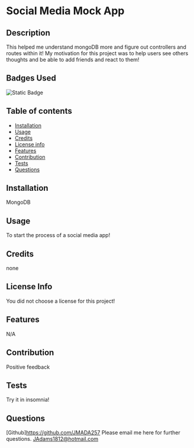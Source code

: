 # Social Media Mock App

## Description

This helped me understand mongoDB more and figure out controllers and routes within it! My motivation for this project was to help users see others thoughts and be able to add friends and react to them!

## Badges Used

![Static Badge](https://img.shields.io/badge/No_License_Chosen-red)

## Table of contents

- [Installation](#installation)
- [Usage](#usage)
- [Credits](#credits)
- [License info](#license-info)
- [Features](#features)
- [Contribution](#contribution)
- [Tests](#tests)
- [Questions](#questions)

## Installation

MongoDB

## Usage

To start the process of a social media app!

## Credits

none

## License Info

You did not choose a license for this project!

## Features

N/A

## Contribution

Positive feedback

## Tests

Try it in insomnia!

## Questions

[Github]https://github.com/JMADA257
Please email me here for further questions. JAdams1812@hotmail.com
